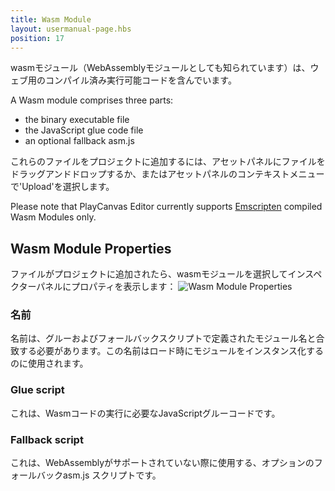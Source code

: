 ```yaml
---
title: Wasm Module
layout: usermanual-page.hbs
position: 17
---
```


wasmモジュール（WebAssemblyモジュールとしても知られています）は、ウェブ用のコンパイル済み実行可能コードを含んでいます。

A Wasm module comprises three parts:
* the binary executable file
* the JavaScript glue code file
* an optional fallback asm.js

これらのファイルをプロジェクトに追加するには、アセットパネルにファイルをドラッグアンドドロップするか、またはアセットパネルのコンテキストメニューで'Upload'を選択します。

Please note that PlayCanvas Editor currently supports [Emscripten][2] compiled Wasm Modules only.

## Wasm Module Properties

ファイルがプロジェクトに追加されたら、wasmモジュールを選択してインスペクターパネルにプロパティを表示します：
![Wasm Module Properties][1]

### 名前

名前は、グルーおよびフォールバックスクリプトで定義されたモジュール名と合致する必要があります。この名前はロード時にモジュールをインスタンス化するのに使用されます。

### Glue script

これは、Wasmコードの実行に必要なJavaScriptグルーコードです。

### Fallback script

これは、WebAssemblyがサポートされていない際に使用する、オプションのフォールバックasm.js スクリプトです。

[1]: /images/user-manual/assets/wasm-module.png
[2]: https://emscripten.org/